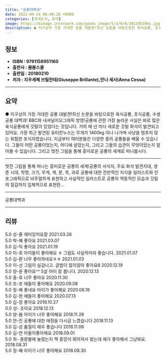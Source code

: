 ```yaml
---
title: "공룡대백과"
date: 2021-04-24 06:48:28 +0900
categories: [국내도서, 유아]
image: https://bimage.interpark.com/goods_image/5/3/9/6/281345396s.jpg
description: ● 지구상의 가장 거대한 공룡 대발견!최신 논문을 바탕으로한 육식공룡, 초식공룡, 수생공룡 대백과! BBC와 내셔널지오그래픽 방영!공룡에 관한 가장 놀라운 사실은 바로 많은 육식공룡에게 깃털이 있었다는 것입니다. 거의 매 년 마다 새로운 깃털 화석이 발견되고 있어요. 가장 최근 발견된
---
```


## **정보**

- **ISBN : 9791158951160**
- **출판사 : 봄봄스쿨**
- **출판일 : 20180210**
- **저자 : 지우세페 브릴란테(Giuseppe Brillante),안나 세사(Anna Cessa)**

------



## **요약**

●  지구상의 가장 거대한 공룡 대발견!최신 논문을 바탕으로한 육식공룡, 초식공룡, 수생공룡 대백과! BBC와 내셔널지오그래픽 방영!공룡에 관한 가장 놀라운 사실은 바로 많은 육식공룡에게 깃털이 있었다는 것입니다. 거의 매 년 마다 새로운 깃털 화석이 발견되고 있어요. 가장 최근 발견된 유티란누스는 무게가 1400kg 이나 나가며 사냥을 멈추지 않는 위험한 포식자였습니다. 지금부터 여러분들은 다양한 종의 공룡들을 배울 수 있습니다. 그들이 어떤 공룡이었는지, 어디에 살았는지, 그리고 그들의 습관이 무엇이었는지 알아볼 수 있습니다. 그리고 멋진 그림을 통해 흥미로운 공룡의 세계로 떠나봅시다.

------

멋진 그림을 통해 떠나는 흥미로운 공룡의 세계!공룡의 서식지, 주요 화석 발견지대, 생존 시대, 학명, 크기, 무게, 계, 문, 목, 과로 공룡에 대한 전반적인 지식을 일러스트와 인포그래픽으로 비주얼하게 표현하고 사실적인 일러스트로 공룡의 역동적인 모습과 깃털의 질감까지 입체적으로 표현한... 

------


공룡대백과 

------


## **리뷰** 

5.0 성-줄 재미있어요잘 2021.03.26 <br/>5.0 박-혜 좋아요  2021.03.07 <br/>5.0 김-덕 좋아요 2021.01.19 <br/>5.0 이-호 아이들이 좋아해요 ㅎ 그림도 사실적이라 좋습니다. 2021.01.07 <br/>5.0 김-환 너무 좋아하네요ㅎㅎ 2021.01.03 <br/>5.0 이-선 그림이 실감나고. 글밥이 많지않아 좋아요8 2020.12.19 <br/>5.0 양-윤 좋아요^^ 5살 아이 잘 봅니다. 2020.12.13 <br/>5.0 홍-호 너무 좋아요 2020.11.30 <br/>5.0 조-호 애들이 좋아해요 2020.09.08 <br/>5.0 정-혜 좋네요 아이가 좋아해요 2020.08.18 <br/>5.0 김-현 애들이 좋아해요 2020.07.13 <br/>5.0 김-정 좋아요 2019.10.27 <br/>0.0 성- 조아요
 2018.12.13 <br/>5.0 양-봄 아이가 너무 좋아해요 2018.11.28 <br/>5.0 안-진 공룡에 대한 애정을 다시금 느꼈습니다  2018.11.13 <br/>5.0 김-성 품질이 매우 좋습니다 2018.11.06 <br/>5.0 김-연 아들이좋아해요 2018.09.01 <br/>5.0 최- 중량물에 눌렸는지 책 중앙이 휘어져서 왔는데 애가 좋아해서 그냥봐요. 2018.08.31 <br/>5.0 정-혜 아이가 너무 좋아해요 2018.08.30 <br/>